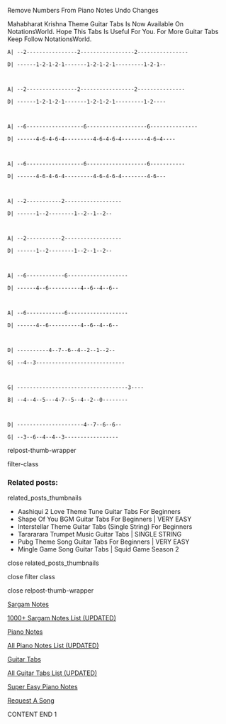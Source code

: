 
Remove Numbers From Piano Notes
Undo Changes

Mahabharat Krishna Theme Guitar Tabs Is Now Available On NotationsWorld. Hope This Tabs Is Useful For You. For More Guitar Tabs Keep Follow NotationsWorld.

```
A| --2----------------2-----------------2----------------

D| ------1-2-1-2-1-------1-2-1-2-1---------1-2-1--



A| --2----------------2-----------------2---------------

D| ------1-2-1-2-1-------1-2-1-2-1---------1-2----



A| --6------------------6-------------------6---------------

D| ------4-6-4-6-4---------4-6-4-6-4--------4-6-4----



A| --6------------------6-------------------6-----------

D| ------4-6-4-6-4---------4-6-4-6-4--------4-6---



A| --2-----------2------------------

D| ------1--2--------1--2--1--2--



A| --2-----------2------------------

D| ------1--2--------1--2--1--2--



A| --6------------6-------------------

D| ------4--6----------4--6--4--6--



A| --6------------6-------------------

D| ------4--6----------4--6--4--6--



D| ----------4--7--6--4--2--1--2--

G| --4--3----------------------------



G| -----------------------------------3----

B| --4--4--5---4-7--5--4--2--0--------



D| ---------------------4--7--6--6--

G| --3--6--4--4--3-----------------
```

relpost-thumb-wrapper

filter-class

### Related posts:

related_posts_thumbnails

* Aashiqui 2 Love Theme Tune Guitar Tabs For Beginners
* Shape Of You BGM Guitar Tabs For Beginners | VERY EASY
* Interstellar Theme Guitar Tabs (Single String) For Beginners
* Tarararara Trumpet Music Guitar Tabs | SINGLE STRING
* Pubg Theme Song Guitar Tabs For Beginners | VERY EASY
* Mingle Game Song Guitar Tabs | Squid Game Season 2

close related_posts_thumbnails

close filter class

close relpost-thumb-wrapper

[Sargam Notes](https://www.notationsworld.com/sargam-notes.html)

[1000+ Sargam Notes List (UPDATED)](https://www.notationsworld.com/all-songs-list-sargam-notes.html)

[Piano Notes](https://www.notationsworld.com/piano-notes.html)

[All Piano Notes List (UPDATED)](https://www.notationsworld.com/all-songs-list-piano-notes.html)

[Guitar Tabs](https://www.notationsworld.com/guitar-tabs.html)

[All Guitar Tabs List (UPDATED)](https://www.notationsworld.com/all-songs-list-guitar-tabs.html)

[Super Easy Piano Notes](https://studywall.in/)

[Request A Song](https://www.notationsworld.com/request-a-song.html)

CONTENT END 1

